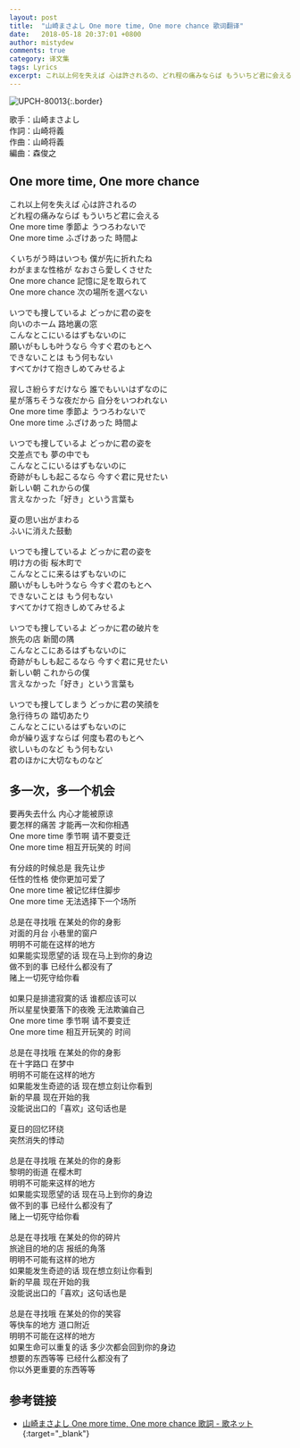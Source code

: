 ```yaml
---
layout: post
title:  "山崎まさよし One more time, One more chance 歌词翻译"
date:   2018-05-18 20:37:01 +0800
author: mistydew
comments: true
category: 译文集
tags: Lyrics
excerpt: これ以上何を失えば 心は許されるの、どれ程の痛みならば もういちど君に会える。One more time 季節よ うつろわないで、One more time ふざけあった 時間よ。
---
```

![UPCH-80013](https://is1-ssl.mzstatic.com/image/thumb/Music128/v4/99/fd/91/99fd91c1-2ccc-636f-029c-2078b3f41037/source/600x600bb.jpg){:.border}

歌手：山崎まさよし<br>
作詞：山崎将義<br>
作曲：山崎将義<br>
編曲：森俊之

<div class="lyric-original">
  <h2>One more time, One more chance</h2>
  <p>
    これ以上何を失えば 心は許されるの<br>
    どれ程の痛みならば もういちど君に会える<br>
    One more time 季節よ うつろわないで<br>
    One more time ふざけあった 時間よ<br>
    <br>
    くいちがう時はいつも 僕が先に折れたね<br>
    わがままな性格が なおさら愛しくさせた<br>
    One more chance 記憶に足を取られて<br>
    One more chance 次の場所を選べない<br>
    <br>
    いつでも捜しているよ どっかに君の姿を<br>
    向いのホーム 路地裏の窓<br>
    こんなとこにいるはずもないのに<br>
    願いがもしも叶うなら 今すぐ君のもとへ<br>
    できないことは もう何もない<br>
    すべてかけて抱きしめてみせるよ<br>
    <br>
    寂しさ紛らすだけなら 誰でもいいはずなのに<br>
    星が落ちそうな夜だから 自分をいつわれない<br>
    One more time 季節よ うつろわないで<br>
    One more time ふざけあった 時間よ<br>
    <br>
    いつでも捜しているよ どっかに君の姿を<br>
    交差点でも 夢の中でも<br>
    こんなとこにいるはずもないのに<br>
    奇跡がもしも起こるなら 今すぐ君に見せたい<br>
    新しい朝 これからの僕<br>
    言えなかった「好き」という言葉も<br>
    <br>
    夏の思い出がまわる<br>
    ふいに消えた鼓動<br>
    <br>
    いつでも捜しているよ どっかに君の姿を<br>
    明け方の街 桜木町で<br>
    こんなとこに来るはずもないのに<br>
    願いがもしも叶うなら 今すぐ君のもとへ<br>
    できないことは もう何もない<br>
    すべてかけて抱きしめてみせるよ<br>
    <br>
    いつでも捜しているよ どっかに君の破片を<br>
    旅先の店 新聞の隅<br>
    こんなとこにあるはずもないのに<br>
    奇跡がもしも起こるなら 今すぐ君に見せたい<br>
    新しい朝 これからの僕<br>
    言えなかった「好き」という言葉も<br>
    <br>
    いつでも捜してしまう どっかに君の笑顔を<br>
    急行待ちの 踏切あたり<br>
    こんなとこにいるはずもないのに<br>
    命が繰り返すならば 何度も君のもとへ<br>
    欲しいものなど もう何もない<br>
    君のほかに大切なものなど
  </p>
</div>

<div class="lyric-translation">
  <h2>多一次，多一个机会</h2>
  <p>
    要再失去什么 内心才能被原谅<br>
    要怎样的痛苦 才能再一次和你相遇<br>
    One more time 季节啊 请不要变迁<br>
    One more time 相互开玩笑的 时间<br>
    <br>
    有分歧的时候总是 我先让步<br>
    任性的性格 使你更加可爱了<br>
    One more time 被记忆绊住脚步<br>
    One more time 无法选择下一个场所<br>
    <br>
    总是在寻找哦 在某处的你的身影<br>
    对面的月台 小巷里的窗户<br>
    明明不可能在这样的地方<br>
    如果能实现愿望的话 现在马上到你的身边<br>
    做不到的事 已经什么都没有了<br>
    赌上一切死守给你看<br>
    <br>
    如果只是排遣寂寞的话 谁都应该可以<br>
    所以星星快要落下的夜晚 无法欺骗自己<br>
    One more time 季节啊 请不要变迁<br>
    One more time 相互开玩笑的 时间<br>
    <br>
    总是在寻找哦 在某处的你的身影<br>
    在十字路口 在梦中<br>
    明明不可能在这样的地方<br>
    如果能发生奇迹的话 现在想立刻让你看到<br>
    新的早晨 现在开始的我<br>
    没能说出口的「喜欢」这句话也是<br>
    <br>
    夏日的回忆环绕<br>
    突然消失的悸动<br>
    <br>
    总是在寻找哦 在某处的你的身影<br>
    黎明的街道 在樱木町<br>
    明明不可能来这样的地方<br>
    如果能实现愿望的话 现在马上到你的身边<br>
    做不到的事 已经什么都没有了<br>
    赌上一切死守给你看<br>
    <br>
    总是在寻找哦 在某处的你的碎片<br>
    旅途目的地的店 报纸的角落<br>
    明明不可能有这样的地方<br>
    如果能发生奇迹的话 现在想立刻让你看到<br>
    新的早晨 现在开始的我<br>
    没能说出口的「喜欢」这句话也是<br>
    <br>
    总是在寻找哦 在某处的你的笑容<br>
    等快车的地方 道口附近<br>
    明明不可能在这样的地方<br>
    如果生命可以重复的话 多少次都会回到你的身边<br>
    想要的东西等等 已经什么都没有了<br>
    你以外更重要的东西等等
  </p>
</div>

## 参考链接

* [山崎まさよし One more time, One more chance 歌詞 - 歌ネット](https://www.uta-net.com/song/9778){:target="_blank"}
